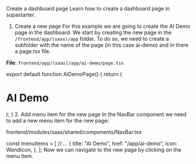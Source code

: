 Create a dashboard page
Learn how to create a dashboard page in supastarter.

1. Create a new page
For this example we are going to create the AI Demo page in the dashboard. We start by creating the new page in the `/frontend/app/(saas)/app` folder. To do so, we need to create a subfolder with the name of the page (in this case ai-demo) and in there a page.tsx file.

**File**: `frontend/app/(saas)/app/ai-demo/page.tsx`

export default function AiDemoPage() {
  return (
    <div>
      <h1>AI Demo</h1>
    </div>
  );
}
2. Add menu item for the new page
In the NavBar component we need to add a new menu item for the new page:

frontend/modules/saas/shared/components/NavBar.tsx

const menuItems = [
  // ...
  {
    title: "AI Demo",
    href: "/app/ai-demo",
    icon: WandIcon,
  },
];
Now we can navigate to the new page by clicking on the menu item.
